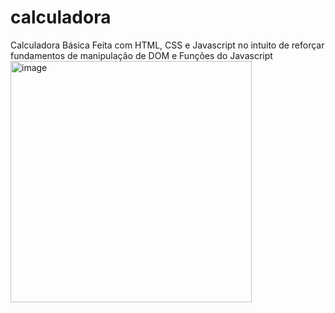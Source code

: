 # calculadora

Calculadora Básica Feita com HTML, CSS e Javascript no intuito de reforçar fundamentos de manipulação de DOM e Funções do Javascript
<br />
<img width="386" alt="image" src="https://github.com/vittorpeli/calculadora/assets/58227840/66291dde-699a-43a8-9286-41cd013fcb08">
